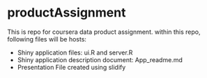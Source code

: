 # productAssignment

This is repo for coursera data product assignment. within this repo, following files will be hosts:
* Shiny application files: ui.R and server.R
* Shiny application description document: App_readme.md
* Presentation File created using slidify

